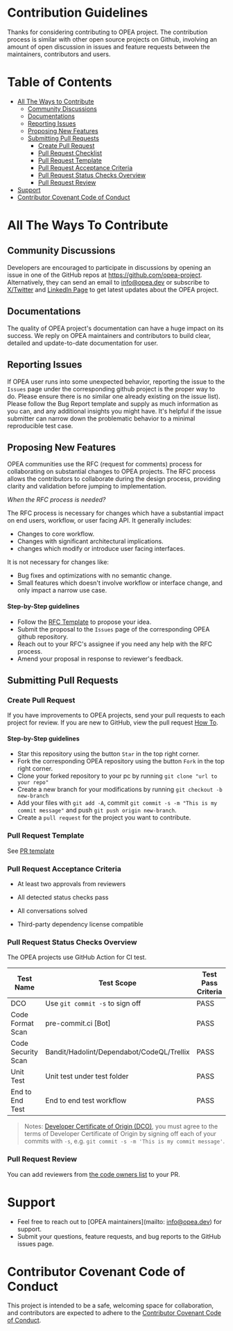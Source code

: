 Contribution Guidelines
=======================

Thanks for considering contributing to OPEA project. The contribution process is similar with other open source projects on Github, involving an amount of open discussion in issues and feature requests between the maintainers, contributors and users.


# Table of Contents

<!-- toc -->

- [All The Ways to Contribute](#all-the-ways-to-contribute)
  - [Community Discussions](#community-discussions)
  - [Documentations](#documentations)
  - [Reporting Issues](#reporting-issues)
  - [Proposing New Features](#proposing-new-features)
  - [Submitting Pull Requests](#submitting-pull-requests)
    - [Create Pull Request](#create-pull-request)
    - [Pull Request Checklist](#pull-request-checklist)
    - [Pull Request Template](#pull-request-template)
    - [Pull Request Acceptance Criteria](#pull-request-acceptance-criteria)
    - [Pull Request Status Checks Overview](#pull-request-status-checks-overview)
    - [Pull Request Review](#pull-request-review)
- [Support](#support)
- [Contributor Covenant Code of Conduct](#contributor-covenant-code-of-conduct)

<!-- tocstop -->

# All The Ways To Contribute

## Community Discussions

Developers are encouraged to participate in discussions by opening an issue in one of the GitHub repos at https://github.com/opea-project. Alternatively, they can send an email to [info@opea.dev](mailto:info@opea.dev) or subscribe to [X/Twitter](https://twitter.com/opeadev) and [LinkedIn Page](https://www.linkedin.com/company/opeadev/posts/?feedView=all) to get latest updates about the OPEA project. 

## Documentations

The quality of OPEA project's documentation can have a huge impact on its success. We reply on OPEA maintainers and contributors to build clear, detailed and update-to-date documentation for user.

## Reporting Issues

If OPEA user runs into some unexpected behavior, reporting the issue to the `Issues` page under the corresponding github project is the proper way to do. Please ensure there is no similar one already existing on the issue list). Please follow the Bug Report template and supply as much information as you can, and any additional insights you might have. It's helpful if the issue submitter can narrow down the problematic behavior to a minimal reproducible test case.

## Proposing New Features

OPEA communities use the RFC (request for comments) process for collaborating on substantial changes to OPEA projects. The RFC process allows the contributors to collaborate during the design process, providing clarity and validation before jumping to implementation.

*When the RFC process is needed?*

The RFC process is necessary for changes which have a substantial impact on end users, workflow, or user facing API. It generally includes:

- Changes to core workflow.
- Changes with significant architectural implications.
- changes which modify or introduce user facing interfaces.

It is not necessary for changes like:

- Bug fixes and optimizations with no semantic change.
- Small features which doesn't involve workflow or interface change, and only impact a narrow use case.

#### Step-by-Step guidelines

- Follow the [RFC Template](./rfc_template.md) to propose your idea.
- Submit the proposal to the `Issues` page of the corresponding OPEA github repository.
- Reach out to your RFC's assignee if you need any help with the RFC process.
- Amend your proposal in response to reviewer's feedback.

## Submitting Pull Requests

### Create Pull Request

If you have improvements to OPEA projects, send your pull requests to each project for review.
If you are new to GitHub, view the pull request [How To](https://help.github.com/articles/using-pull-requests/).

#### Step-by-Step guidelines

- Star this repository using the button `Star` in the top right corner.
- Fork the corresponding OPEA repository using the button `Fork` in the top right corner.
- Clone your forked repository to your pc by running `git clone "url to your repo"`
- Create a new branch for your modifications by running `git checkout -b new-branch`
- Add your files with `git add -A`, commit `git commit -s -m "This is my commit message"` and push `git push origin new-branch`.
- Create a `pull request` for the project you want to contribute.

### Pull Request Template

See [PR template](./pull_request_template.md)

### Pull Request Acceptance Criteria

- At least two approvals from reviewers

- All detected status checks pass

- All conversations solved

- Third-party dependency license compatible

### Pull Request Status Checks Overview

The OPEA projects use GitHub Action for CI test.

| Test Name          | Test Scope                                | Test Pass Criteria |
|--------------------|-------------------------------------------|--------------------|
| DCO                | Use `git commit -s` to sign off           | PASS               |
| Code Format Scan   | pre-commit.ci [Bot]                       | PASS               |
| Code Security Scan | Bandit/Hadolint/Dependabot/CodeQL/Trellix | PASS               |
| Unit Test          | Unit test under test folder               | PASS               |
| End to End Test    | End to end test workflow                  | PASS               |

> Notes: [Developer Certificate of Origin (DCO)](https://en.wikipedia.org/wiki/Developer_Certificate_of_Origin), you must agree to the terms of Developer Certificate of Origin by signing off each of your commits with `-s`, e.g. `git commit -s -m 'This is my commit message'`.

### Pull Request Review
You can add reviewers from [the code owners list](../codeowner.md) to your PR.

# Support

- Feel free to reach out to [OPEA maintainers](mailto: info@opea.dev) for support. 
- Submit your questions, feature requests, and bug reports to the GitHub issues page.

# Contributor Covenant Code of Conduct

This project is intended to be a safe, welcoming space for collaboration, and contributors are expected to adhere to the [Contributor Covenant Code of Conduct](./CODE_OF_CONDUCT.md).
